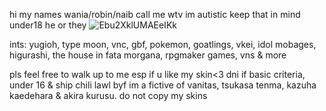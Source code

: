 hi my names wania/robin/naib call me wtv
im autistic keep that in mind
under18
he or they
![Ebu2XklUMAEeIKk](https://user-images.githubusercontent.com/100490877/155857683-ae9a31d3-27aa-4172-bfd4-b02ff91dd43a.png)

ints: yugioh, type moon, vnc, gbf, pokemon, goatlings, vkei, idol mobages, higurashi, the house in fata morgana, rpgmaker games, vns & more

pls feel free to walk up to me esp if u like my skin<3
dni if basic criteria, under 16 & ship chili lawl
byf im a fictive of vanitas, tsukasa tenma, kazuha kaedehara & akira kurusu. do not copy my skins
